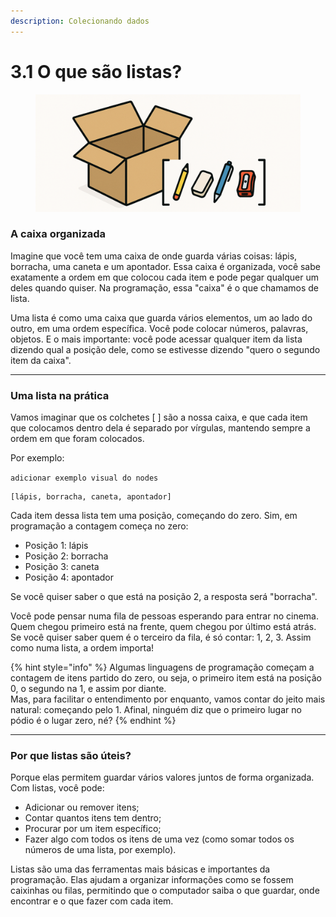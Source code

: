 ```yaml
---
description: Colecionando dados
---
```


# 3.1 O que são listas?

<figure><img src="../.gitbook/assets/image (3).png" alt=""><figcaption></figcaption></figure>

### A caixa organizada

Imagine que você tem uma caixa de onde guarda várias coisas: lápis, borracha, uma caneta e um apontador. Essa caixa é organizada, você sabe exatamente a ordem em que colocou cada item e pode pegar qualquer um deles quando quiser. Na programação, essa "caixa" é o que chamamos de lista.

Uma lista é como uma caixa que guarda vários elementos, um ao lado do outro, em uma ordem específica. Você pode colocar números, palavras, objetos. E o mais importante: você pode acessar qualquer item da lista dizendo qual a posição dele, como se estivesse dizendo "quero o segundo item da caixa".

***

### Uma lista na prática

Vamos imaginar que os colchetes \[ ] são a nossa caixa, e que cada item que colocamos dentro dela é separado por vírgulas, mantendo sempre a ordem em que foram colocados.

Por exemplo:

`adicionar exemplo visual do nodes`

```
[lápis, borracha, caneta, apontador]
```

Cada item dessa lista tem uma posição, começando do zero. Sim, em programação a contagem começa no zero:

* Posição 1: lápis
* Posição 2: borracha
* Posição 3: caneta
* Posição 4: apontador

Se você quiser saber o que está na posição 2, a resposta será "borracha".

Você pode pensar numa fila de pessoas esperando para entrar no cinema. Quem chegou primeiro está na frente, quem chegou por último está atrás. Se você quiser saber quem é o terceiro da fila, é só contar: 1, 2, 3. Assim como numa lista, a ordem importa!

{% hint style="info" %}
Algumas linguagens de programação começam a contagem de itens partido do zero, ou seja, o primeiro item está na posição 0, o segundo na 1, e assim por diante.\
Mas, para facilitar o entendimento por enquanto, vamos contar do jeito mais natural: começando pelo 1. Afinal, ninguém diz que o primeiro lugar no pódio é o lugar zero, né?
{% endhint %}

***

### Por que listas são úteis?

Porque elas permitem guardar vários valores juntos de forma organizada. Com listas, você pode:

* Adicionar ou remover itens;
* Contar quantos itens tem dentro;
* Procurar por um item específico;
* Fazer algo com todos os itens de uma vez (como somar todos os números de uma lista, por exemplo).

Listas são uma das ferramentas mais básicas e importantes da programação. Elas ajudam a organizar informações como se fossem caixinhas ou filas, permitindo que o computador saiba o que guardar, onde encontrar e o que fazer com cada item.
